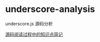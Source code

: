 # underscore-analysis
underscore.js 源码分析

[源码阅读过程中的知识点简记](https://github.com/MechanicianW/underscore-analysis/blob/master/note.md)
